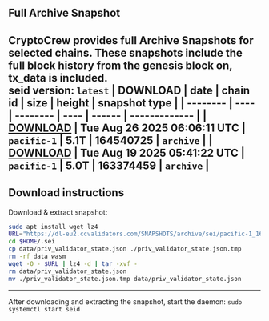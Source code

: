 ## Full Archive Snapshot
CryptoCrew provides full Archive Snapshots for selected chains. These snapshots include the full block history from the genesis block on, tx_data is included.  
seid version: `latest`
| DOWNLOAD | date | chain id | size | height | snapshot type |
| -------- | ---- | -------- | ---- | ------ | ------------- |
| **[DOWNLOAD](https://dl-eu2.ccvalidators.com/SNAPSHOTS/archive/sei/pacific-1_164540725.tar.lz4)** | Tue Aug 26 2025 06:06:11 UTC | `pacific-1` | 5.1T | 164540725 | `archive` |
| **[DOWNLOAD](https://dl-eu2.ccvalidators.com/SNAPSHOTS/archive/sei/pacific-1_163374459.tar.lz4)** | Tue Aug 19 2025 05:41:22 UTC | `pacific-1` | 5.0T | 163374459 | `archive` |
---

## Download instructions
Download & extract snapshot:
```sh
sudo apt install wget lz4
URL="https://dl-eu2.ccvalidators.com/SNAPSHOTS/archive/sei/pacific-1_164540725.tar.lz4"
cd $HOME/.sei
cp data/priv_validator_state.json ./priv_validator_state.json.tmp
rm -rf data wasm
wget -O - $URL | lz4 -d | tar -xvf -
rm data/priv_validator_state.json
mv ./priv_validator_state.json.tmp data/priv_validator_state.json
```

---

After downloading and extracting the snapshot, start the daemon: `sudo systemctl start seid`

